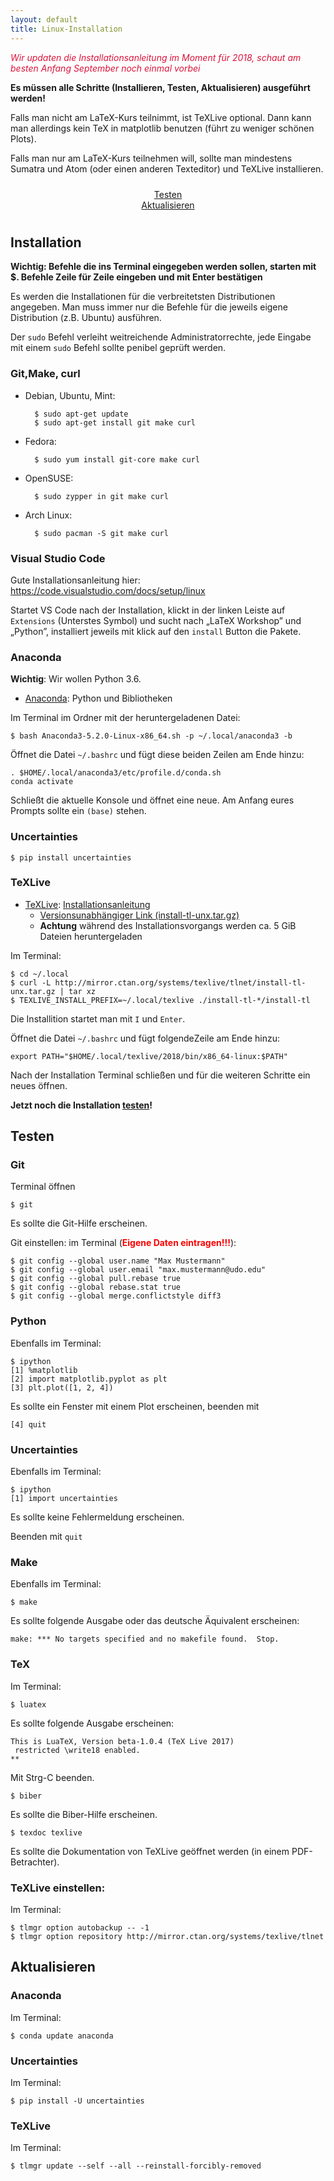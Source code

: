 ```yaml
---
layout: default
title: Linux-Installation
---
```


<span style="color: crimson;"><em>Wir updaten die Installationsanleitung im Moment für 2018, schaut am besten Anfang September noch einmal vorbei</em></span>

__Es müssen alle Schritte (Installieren, Testen, Aktualisieren) ausgeführt werden!__

Falls man nicht am LaTeX-Kurs teilnimmt, ist TeXLive optional.
Dann kann man allerdings kein TeX in matplotlib benutzen (führt zu weniger schönen Plots).

Falls man nur am LaTeX-Kurs teilnehmen will, sollte man mindestens Sumatra und Atom (oder einen anderen Texteditor) und TeXLive installieren.


<div class="row" style="padding: 10px">
  <div class="col-md-1" align="center"></div>
  <div class="col-md-4" align="center">
  <a href="#test" class="btn btn-secondary btn-lg btn-block" role="button">
  Testen
  </a>
  </div>
  <div class="col-md-2" align="center"></div>
  <div class="col-md-4" align="center">
  <a href="#update" class="btn btn-secondary btn-lg btn-block" role="button">
  Aktualisieren 
  </a>
  </div>
  <div class="col-md-1" align="center"></div>
</div>

## <a id="Installation"></a>Installation

**Wichtig: Befehle die ins Terminal eingegeben werden sollen, starten mit $. Befehle Zeile für Zeile eingeben und mit Enter bestätigen**

Es werden die Installationen für die verbreitetsten Distributionen angegeben.
Man muss immer nur die Befehle für die jeweils eigene Distribution (z.B. Ubuntu) ausführen.

Der `sudo` Befehl verleiht weitreichende Administratorrechte, jede Eingabe mit einem `sudo` Befehl sollte penibel geprüft werden.

### Git,Make, curl

- Debian, Ubuntu, Mint:

        $ sudo apt-get update
        $ sudo apt-get install git make curl

- Fedora:

        $ sudo yum install git-core make curl

- OpenSUSE:

        $ sudo zypper in git make curl

- Arch Linux:

        $ sudo pacman -S git make curl

### Visual Studio Code


Gute Installationsanleitung hier: <https://code.visualstudio.com/docs/setup/linux>

Startet VS Code nach der Installation, klickt in der linken Leiste auf `Extensions` (Unterstes Symbol) und sucht nach „LaTeX Workshop” und „Python”, installiert jeweils mit klick auf den `install` Button die Pakete.

### Anaconda

__Wichtig__: Wir wollen Python 3.6.

- [Anaconda](http://www.anaconda.com/download/#linux): Python und Bibliotheken

Im Terminal im Ordner mit der heruntergeladenen Datei:

```
$ bash Anaconda3-5.2.0-Linux-x86_64.sh -p ~/.local/anaconda3 -b
```

Öffnet die Datei `~/.bashrc` und fügt diese beiden Zeilen am Ende hinzu:

```
. $HOME/.local/anaconda3/etc/profile.d/conda.sh
conda activate
```

Schließt die aktuelle Konsole und öffnet eine neue.
Am Anfang eures Prompts sollte ein `(base)` stehen.

### Uncertainties

```
$ pip install uncertainties
```

### TeXLive

- [TeXLive](https://www.tug.org/texlive/): [Installationsanleitung](https://www.tug.org/texlive/quickinstall.html)
    - [Versionsunabhängiger Link (install-tl-unx.tar.gz)](http://mirror.ctan.org/systems/texlive/tlnet/install-tl-unx.tar.gz)
    - __Achtung__ während des Installationsvorgangs werden ca. 5 GiB Dateien heruntergeladen

Im Terminal:

```
$ cd ~/.local
$ curl -L http://mirror.ctan.org/systems/texlive/tlnet/install-tl-unx.tar.gz | tar xz
$ TEXLIVE_INSTALL_PREFIX=~/.local/texlive ./install-tl-*/install-tl
```

Die Installition startet man mit `I` und `Enter`.

Öffnet die Datei `~/.bashrc` und fügt folgendeZeile am Ende hinzu:

```
export PATH="$HOME/.local/texlive/2018/bin/x86_64-linux:$PATH"
```

Nach der Installation Terminal schließen und für die weiteren Schritte ein neues öffnen.

__Jetzt noch die Installation [testen](#test)!__


## <a id="test"></a>Testen

### Git

Terminal öffnen

    $ git

Es sollte die Git-Hilfe erscheinen.

Git einstellen: im Terminal (<span style="color: red;">__Eigene Daten eintragen!!!__</span>):

    $ git config --global user.name "Max Mustermann"
    $ git config --global user.email "max.mustermann@udo.edu"
    $ git config --global pull.rebase true
    $ git config --global rebase.stat true
    $ git config --global merge.conflictstyle diff3

### Python

Ebenfalls im Terminal:

    $ ipython
    [1] %matplotlib
    [2] import matplotlib.pyplot as plt
    [3] plt.plot([1, 2, 4])

Es sollte ein Fenster mit einem Plot erscheinen, beenden mit  

    [4] quit

### Uncertainties

Ebenfalls im Terminal:

    $ ipython
    [1] import uncertainties

Es sollte keine Fehlermeldung erscheinen.

Beenden mit `quit`

### Make

Ebenfalls im Terminal:

    $ make

Es sollte folgende Ausgabe oder das deutsche Äquivalent erscheinen:

    make: *** No targets specified and no makefile found.  Stop.

### TeX

Im Terminal:

    $ luatex

Es sollte folgende Ausgabe erscheinen:

    This is LuaTeX, Version beta-1.0.4 (TeX Live 2017)
     restricted \write18 enabled.
    **

Mit Strg-C beenden.

    $ biber

Es sollte die Biber-Hilfe erscheinen.

    $ texdoc texlive

Es sollte die Dokumentation von TeXLive geöffnet werden (in einem PDF-Betrachter).

### TeXLive einstellen: 

Im Terminal:

    $ tlmgr option autobackup -- -1
    $ tlmgr option repository http://mirror.ctan.org/systems/texlive/tlnet

## <a id="update"></a>Aktualisieren

### Anaconda

Im Terminal:

    $ conda update anaconda

### Uncertainties

Im Terminal:

    $ pip install -U uncertainties

### TeXLive

Im Terminal:

    $ tlmgr update --self --all --reinstall-forcibly-removed
